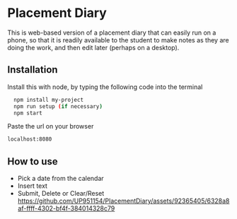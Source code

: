 
# Placement Diary

This is web-based version of a placement diary that can easily run on a phone, so that it is readily available to the student to make notes as they are doing the work, and then edit later (perhaps on a desktop).

## Installation

Install this with node, by typing the following code into the terminal

```bash
  npm install my-project
  npm run setup (if necessary)
  npm start
```
Paste the url on your browser
```bash
localhost:8080
```

    
## How to use

* Pick a date from the calendar
* Insert text
* Submit, Delete or Clear/Reset
https://github.com/UP951154/PlacementDiary/assets/92365405/6328a8af-ffff-4302-bf4f-384014328c79


